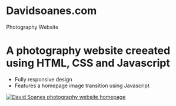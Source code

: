 # Davidsoanes.com
Photography Website

# A photography website creeated using HTML, CSS and Javascript
- Fully responsive design
- Features a homepage image transition using Javascript

<a href="davidsoanes.com"><img src="https://www.dropbox.com/home/Codepen/Readme?preview=david-soanes-homepage.png?raw=1" title="DavidSoanes.com" alt="David Soanes photography website homepage"></a>
